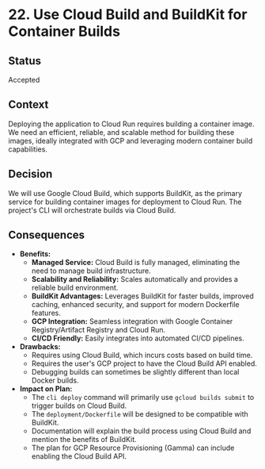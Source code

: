# 22. Use Cloud Build and BuildKit for Container Builds

## Status

Accepted

## Context

Deploying the application to Cloud Run requires building a container image. We need an efficient, reliable, and scalable method for building these images, ideally integrated with GCP and leveraging modern container build capabilities.

## Decision

We will use Google Cloud Build, which supports BuildKit, as the primary service for building container images for deployment to Cloud Run. The project's CLI will orchestrate builds via Cloud Build.

## Consequences

*   **Benefits:**
    *   **Managed Service:** Cloud Build is fully managed, eliminating the need to manage build infrastructure.
    *   **Scalability and Reliability:** Scales automatically and provides a reliable build environment.
    *   **BuildKit Advantages:** Leverages BuildKit for faster builds, improved caching, enhanced security, and support for modern Dockerfile features.
    *   **GCP Integration:** Seamless integration with Google Container Registry/Artifact Registry and Cloud Run.
    *   **CI/CD Friendly:** Easily integrates into automated CI/CD pipelines.
*   **Drawbacks:**
    *   Requires using Cloud Build, which incurs costs based on build time.
    *   Requires the user's GCP project to have the Cloud Build API enabled.
    *   Debugging builds can sometimes be slightly different than local Docker builds.
*   **Impact on Plan:**
    *   The `cli deploy` command will primarily use `gcloud builds submit` to trigger builds on Cloud Build.
    *   The `deployment/Dockerfile` will be designed to be compatible with BuildKit.
    *   Documentation will explain the build process using Cloud Build and mention the benefits of BuildKit.
    *   The plan for GCP Resource Provisioning (Gamma) can include enabling the Cloud Build API.
